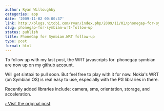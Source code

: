 ```yaml
---
author: Ryan Willoughby
categories: app
date: '2009-11-02 00:00:37'
link: http://blogs.nitobi.com/ryan/index.php/2009/11/01/phonegap-for-symbian-wrt-follow-up/
slug: phonegap-for-symbian-wrt-follow-up
status: publish
title: PhoneGap for Symbian.WRT follow-up
type: post
format: html
---
```


To follow up with my last post, the WRT javascripts for  phonegap symbian are now up on my [github account](http://github.com/wildabeast/phonegap).

Will get sintaxi to pull soon. But feel free to play with it for now. Nokia's WRT (on Symbian OS) is real easy to use, especially with the PG libraries in there.

Recently added libraries include: camera, sms, orientation, storage, and acceleration.

[› Visit the original post](http://blogs.nitobi.com/ryan/index.php/2009/11/01/phonegap-for-symbian-wrt-follow-up/)
